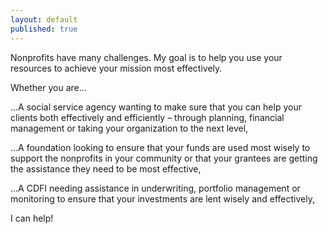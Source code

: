 ```yaml
---
layout: default
published: true
---
```



Nonprofits have many challenges.  My goal is to help you use your resources to achieve your mission most effectively.  

Whether you are…

<p class="pad-sides">…A social service agency wanting to make sure that you can help your clients both effectively and efficiently – through planning, financial management or taking your organization to the next level,</p>

<p class="pad-sides">…A foundation looking to ensure that your funds are used most wisely to support the nonprofits in your community or that your grantees are getting the assistance they need to be most effective,</p>

<p class="pad-sides">…A CDFI needing assistance in underwriting, portfolio management or monitoring to ensure that your investments are lent wisely and effectively,</p>

<p class="lead">I can help!</p>
